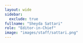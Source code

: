 ```yaml
---
layout: wide
sidebar:
  exclude: true
fullname: "Sheyda Sattari"
role: "Editor-in-Chief"
image: "images/staff/sattari.png"
---
```


